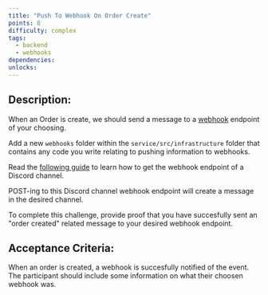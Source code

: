 ```yaml
---
title: "Push To Webhook On Order Create"
points: 8
difficulty: complex
tags:
  - backend
  - webhooks
dependencies:
unlocks:
---
```


## Description:

When an Order is create, we should send a message to a [webhook](https://www.redhat.com/en/topics/automation/what-is-a-webhook) endpoint of your choosing.

Add a new `webhooks` folder within the `service/src/infrastructure` folder that contains any code you write relating to pushing information to webhooks.

Read the [following guide](https://support.discord.com/hc/en-us/articles/228383668-Intro-to-Webhooks) to learn how to get the webhook endpoint of a Discord channel.

POST-ing to this Discord channel webhook endpoint will create a message in the desired channel.

To complete this challenge, provide proof that you have succesfully sent an "order created" related message to your desired webhook endpoint.

## Acceptance Criteria:

When an order is created, a webhook is succesfully notified of the event. The participant should include some information on what their choosen webhook was.
